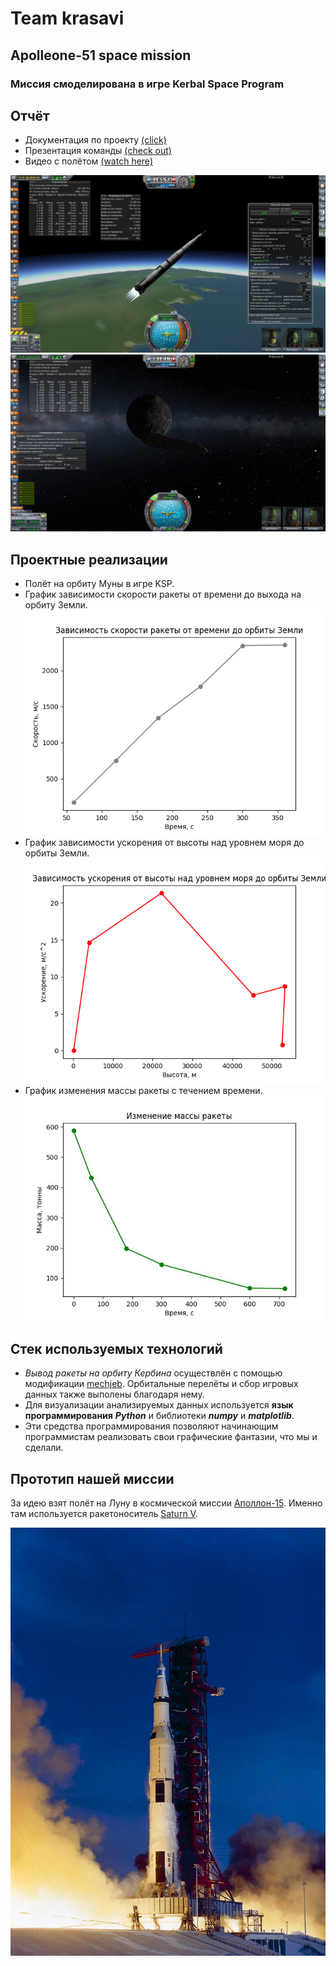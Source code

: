 # Team krasavi
## Apolleone-51 space mission
### Миссия смоделирована в игре Kerbal Space Program

## Отчёт
- Документация по проекту [(click)]()
- Презентация команды [(check out)]()
- Видео с полётом [(watch here)](https://youtu.be/RkP5cObx-1M)

![image2](https://github.com/box1t/KSP_is_a_Rocket_Science/blob/main/resources/image2.jpg)
![image1](https://github.com/box1t/KSP_is_a_Rocket_Science/blob/main/resources/image1.jpeg)


## Проектные реализации

- Полёт на орбиту Муны в игре KSP.
- График зависимости скорости ракеты от времени до выхода на орбиту Земли.
![speed](https://github.com/box1t/KSP_is_a_Rocket_Science/blob/main/resources/speed.png)
- График зависимости ускорения от высоты над уровнем моря до орбиты Земли.
![accel](https://github.com/box1t/KSP_is_a_Rocket_Science/blob/main/resources/accel.png)
- График изменения массы ракеты с течением времени.
![mass](https://github.com/box1t/KSP_is_a_Rocket_Science/blob/main/resources/mass.jpeg)


## Стек используемых технологий

- *Вывод ракеты на орбиту Кербина* осуществлён с помощью модификации [mechjeb](https://www.curseforge.com/kerbal/ksp-mods/mechjeb/files/all?sort=releasetype).
 Орбитальные перелёты и сбор игровых данных также выполены благодаря нему.
- Для визуализации анализируемых данных используется **язык программирования** ***Python*** и библиотеки ***numpy*** и ***matplotlib***.
- Эти средства программирования позволяют начинающим программистам реализовать свои графические фантазии, что мы и сделали.


## Прототип нашей миссии
За идею взят полёт на Луну в космической миссии [Аполлон-15](http://epizodyspace.ru/e2/foto-e2/a-15/a15.html).
Именно там используется ракетоноситель [Saturn V](https://ru.wikipedia.org/wiki/%D0%A1%D0%B0%D1%82%D1%83%D1%80%D0%BD-5).

![saturnv](https://github.com/box1t/KSP_is_a_Rocket_Science/blob/main/resources/saturnv.jpg)
